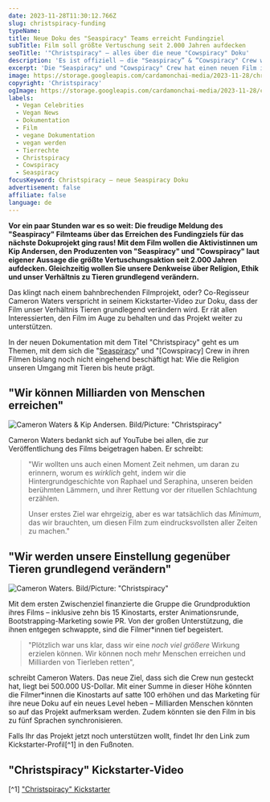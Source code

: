 ```yaml
---
date: 2023-11-28T11:30:12.766Z
slug: christspiracy-funding
typeName:
title: Neue Doku des "Seaspiracy" Teams erreicht Fundingziel
subTitle: Film soll größte Vertuschung seit 2.000 Jahren aufdecken
seoTitle: '"Christspiracy" – alles über die neue "Cowspiracy" Doku'
description: 'Es ist offiziell – die "Seaspiracy” & “Cowspiracy" Crew wird einen neuen Film herausbringen. Holt Euch jetzt alle Infos über die neue Doku "Christspiracy".'
excerpt: 'Die "Seaspiracy" und "Cowspiracy" Crew hat einen neuen Film in der Mache. Jetzt haben die Filmer*innen das Fundingziel erreicht und starten voll durch. Hier erfahrt Ihr alles darüber, wie Ihr das Projekt noch unterstützen könnt und worum es in "Christspiracy" geht.'
image: https://storage.googleapis.com/cardamonchai-media/2023-11-28/christspiracy-neue-seaspiracy-doku-soundsvegan-2-jpg-imagine-d8d8d8_73726f_1024_768/640.webp
copyright: 'Christspiracy'
ogImage: https://storage.googleapis.com/cardamonchai-media/2023-11-28/christspiracy-neue-seaspiracy-doku-soundsvegan-og-jpg-imagine-283838_605957_1200_628/640.webp
labels:
  - Vegan Celebrities
  - Vegan News
  - Dokumentation
  - Film
  - vegane Dokumentation
  - vegan werden
  - Tierrechte
  - Christspiracy
  - Cowspiracy
  - Seaspiracy
focusKeyword: Christspiracy – neue Seaspiracy Doku
advertisement: false
affiliate: false
language: de
---
```


**Vor ein paar Stunden war es so weit: Die freudige Meldung des "Seaspiracy" Filmteams über das Erreichen des Fundingziels für das nächste Dokuprojekt ging raus! Mit dem Film wollen die Aktivistinnen um Kip Andersen, den Produzenten von "Seaspiracy" und "Cowspiracy" laut eigener Aussage die größte Vertuschungsaktion seit 2.000 Jahren aufdecken. Gleichzeitig wollen Sie unsere Denkweise über Religion, Ethik und unser Verhältnis zu Tieren grundlegend verändern.**

Das klingt nach einem bahnbrechenden Filmprojekt, oder? Co-Regisseur Cameron Waters verspricht in seinem Kickstarter-Video zur Doku, dass der Film unser Verhältnis Tieren grundlegend verändern wird. Er rät allen Interessierten, den Film im Auge zu behalten und das Projekt weiter zu unterstützen.

In der neuen Dokumentation mit dem Titel "Christspiracy" geht es um Themen, mit dem sich die "[Seaspiracy](/2021/02/seaspiracy/)" und "[Cowspiracy] Crew in ihren Filmen bislang noch nicht eingehend beschäftigt hat: Wie die Religion unseren Umgang mit Tieren bis heute prägt.

## "Wir können Milliarden von Menschen erreichen"

![Cameron Waters & Kip Andersen. Bild/Picture: "Christspiracy"](https://storage.googleapis.com/cardamonchai-media/2023-11-28/3-jpg-imagine-181818_6b6668_1024_768/640.webp 'Cameron Waters. Bild/Picture: "Christspiracy"')

Cameron Waters bedankt sich auf YouTube bei allen, die zur Veröffentlichung des Films beigetragen haben. Er schreibt:

> "Wir wollten uns auch einen Moment Zeit nehmen, um daran zu erinnern, worum es _wirklich_ geht, indem wir die Hintergrundgeschichte von Raphael und Seraphina, unseren beiden berühmten Lämmern, und ihrer Rettung vor der rituellen Schlachtung erzählen.
>
> Unser erstes Ziel war ehrgeizig, aber es war tatsächlich das _Minimum_, das wir brauchten, um diesen Film zum eindrucksvollsten aller Zeiten zu machen."

## "Wir werden unsere Einstellung gegenüber Tieren grundlegend verändern"

![Cameron Waters. Bild/Picture: "Christspiracy"](https://storage.googleapis.com/cardamonchai-media/2023-11-28/christspiracy-neue-seaspiracy-doku-soundsvegan-1-jpg-imagine-283838_534b4a_1024_768/640.webp 'Cameron Waters. Bild/Picture: "Christspiracy"')

Mit dem ersten Zwischenziel finanzierte die Gruppe die Grundproduktion ihres Films – inklusive zehn bis 15 Kinostarts, erster Animationsrunde, Bootstrapping-Marketing sowie PR. Von der großen Unterstützung, die ihnen entgegen schwappte, sind die Filmer\*innen tief begeistert.

> "Plötzlich war uns klar, dass wir eine _noch viel größere_ Wirkung erzielen können. Wir können noch mehr Menschen erreichen und Milliarden von Tierleben retten",

schreibt Cameron Waters. Das neue Ziel, dass sich die Crew nun gesteckt hat, liegt bei 500.000 US-Dollar. Mit einer Summe in dieser Höhe könnten die Filmer\*innen die Kinostarts auf satte 100 erhöhen und das Marketing für ihre neue Doku auf ein neues Level heben – Milliarden Menschen könnten so auf das Projekt aufmerksam werden. Zudem könnten sie den Film in bis zu fünf Sprachen synchronisieren.

Falls Ihr das Projekt jetzt noch unterstützen wollt, findet Ihr den Link zum Kickstarter-Profil[^1] in den Fußnoten.

## "Christspiracy" Kickstarter-Video

<YouTube id="Aa90_l-K4-8" />

[^1] ["Christspiracy" Kickstarter](https://www.kickstarter.com/projects/christspiracy/christspiracy-the-spirituality-secret/posts/3967359?utm_source=substack&utm_medium=email)
